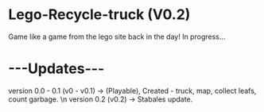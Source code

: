 # Lego-Recycle-truck (V0.2)
Game like a game from the lego site back in the day!
In progress...

# ---Updates---
version 0.0 - 0.1 (v0 - v0.1) -> (Playable), Created - truck, map, collect leafs, count garbage.
\n version 0.2 (v0.2) -> Stabales update.
